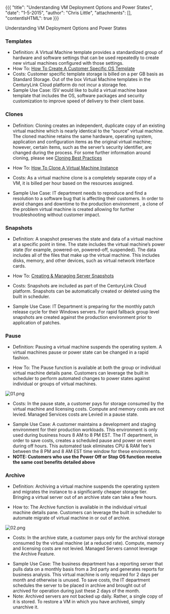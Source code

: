 {{{
  "title": "Understanding VM Deployment Options and Power States",
  "date": "1-5-2015",
  "author": "Chris Little",
  "attachments": [],
  "contentIsHTML": true
}}}

Understanding VM Deployment Options and Power States
<h3>Templates</h3>
<ul>
  <li>Definition: A Virtual Machine template provides a standardized group of hardware and software settings that can be used repeatedly to create new virtual machines configured with those settings.</li>
  <li>How To: <a href="how-to-create-customer-specific-os-templates.md/">How To Create A Customer Specific OS Template</a>
  </li>
  <li>Costs: Customer specific template storage is billed on a per GB basis as Standard Storage. Out of the box Virtual Machine templates in the CenturyLink Cloud platform do not incur a storage fee. </li>
  <li>Sample Use Case: ISV would like to build a virtual machine base template that includes the OS, software packages and security customization to improve speed of delivery to their client base. </li>
</ul>
<h3>Clones</h3>
<ul>
  <li>
    <p>Definition: Cloning creates an independent, duplicate copy of an existing virtual machine which is nearly identical to the “source” virtual machine. The cloned machine retains the same hardware, operating system, application and configuration
      items as the original virtual machine; however, certain items, such as the server’s security identifier, are changed during the process. For some further information around cloning, please see <a href="cloning-best-practices.md"
     >Cloning Best Practices</a>
    </p>
  </li>
  <li>
    <p>How To: <a href="how-to-clone-a-virtual-machine-os-instance.md/">How To Clone A Virtual Machine Instance</a>
    </p>
  </li>
  <li>
    <p>Costs: As a virtual machine clone is a completely separate copy of a VM, it is billed per hour based on the resources assigned. </p>
  </li>
  <li>Sample Use Case: IT department needs to reproduce and find a resolution to a software bug that is affecting their customers. In order to avoid changes and downtime to the production environment , a clone of the problem virtual machine is
    created allowing for further troubleshooting without customer impact. </li>
</ul>
<h3>Snapshots</h3>
<ul>
  <li>
    <p>Definition: A snapshot preserves the state and data of a virtual machine at a specific point in time. The state includes the virtual machine’s power state (for example, powered-on, powered-off, suspended). The data includes all of the
      files that make up the virtual machine. This includes disks, memory, and other devices, such as virtual network interface cards.</p>
  </li>
  <li>
    <p>How To: <a href="creating-and-managing-server-snapshots.md/">Creating & Managing Server Snapshots</a>
    </p>
  </li>
  <li>
    <p>Costs: Snapshots are included as part of the CenturyLink Cloud platform. Snapshots can be automatically created or deleted using the built in scheduler.</p>
  </li>
  <li>Sample Use Case: IT Department is preparing for the monthly patch release cycle for their Windows servers. For rapid fallback group level snapshots are created against the production environment prior to application of patches. </li>
</ul>
<h3>Pause</h3>
<ul>
  <li>
    <p>Definition: Pausing a virtual machine suspends the operating system. A virtual machines pause or power state can be changed in a rapid fashion.</p>
  </li>
  <li>
    <p>How To: The Pause function is available at both the group or individual virtual machine details pane. Customers can leverage the built in scheduler to perform automated changes to power states against individual or groups of virtual machines.
      </p>
  </li>
</ul>
<p><img src="https://t3n.zendesk.com/attachments/token/LaIWCmiv5gXqZKsLTKbtAJD3U/?name=01.png" alt="01.png" />
</p>
<ul>
  <li>
      <p>Costs: In the pause state, a customer pays for storage consumed by the virtual machine and licensing costs. Compute and memory costs are not levied. Managed Services costs are Levied in a pause state.
  </li>
  <li>Sample Use Case: A customer maintains a development and staging environment for their production workloads. This environment is only used during business hours 8 AM to 8 PM EST. The IT department, in order to save costs, creates a
    scheduled pause and power on event during off hours. This automated task eliminates CPU &amp; RAM fee's between the 8 PM and 8 AM EST time window for these environments.</li>
  <li><strong>NOTE: Customers who use the Power Off or Stop OS function receive the same cost benefits detailed above</strong>
  </li>
</ul>
<p>
  <a name="archive"></a>
</p>
<h3>Archive</h3>
<ul>
  <li>
    <p>Definition: Archiving a virtual machine suspends the operating system and migrates the instance to a significantly cheaper storage tier. Bringing a virtual server out of an archive state can take a few hours.</p>
  </li>
  <li>
    <p>How to: The Archive function is available in the individual virtual machine details pane.  Customers can leverage the built in scheduler to automate migrate of virtual machine in or out of archive.</p>
  </li>
</ul>
<p><img src="https://t3n.zendesk.com/attachments/token/CEst2oMljyDImt4Pa4JtIQQTD/?name=02.png" alt="02.png" />
</p>
<ul>
  <li>
      <p>Costs: In the archive state, a customer pays only for the archival storage consumed by the virtual machine (at a reduced rate). Compute, memory and licensing costs are not levied.  Managed Servers cannot leverage the Archive Feature.</p>
  </li>
  <li>Sample Use Case: The business department has a reporting server that pulls data on a monthly basis from a 3rd party and generates reports for business analysis. This virtual machine is only required for 2 days per month and otherwise is
    unused. To save costs, the IT department schedules the server to be placed in archive and brought out of archived for operation during just these 2 days of the month. </li>
  <li>Note: Archived servers are not backed up daily. Rather, a single copy of it is stored. To restore a VM in which you have archived, simply unarchive it.</li>
</ul>
</p>
